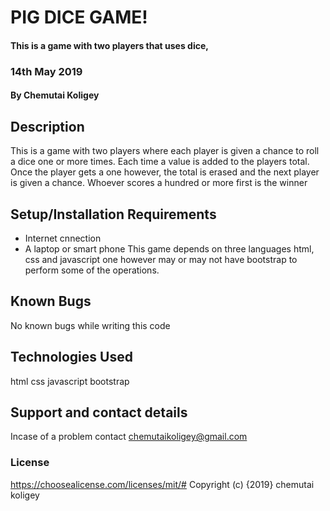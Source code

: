 # PIG DICE GAME!
#### This is a game with two players that uses dice,
### 14th May 2019
#### By Chemutai Koligey
## Description
This is a game with two players where each player is given a chance to roll a dice one or more times. Each time a value is added to the players total. Once the player gets a one however, the total is erased and the next player is given a chance. Whoever scores a hundred or more first is the winner
## Setup/Installation Requirements
* Internet cnnection
* A laptop or smart phone
This game depends on three languages html, css and javascript one however may or may not have bootstrap to perform some of the operations.

## Known Bugs
No known bugs while writing this code
## Technologies Used
html
css
javascript
bootstrap

## Support and contact details
Incase of a problem contact chemutaikoligey@gmail.com

### License
https://choosealicense.com/licenses/mit/#
Copyright (c) {2019} chemutai koligey
